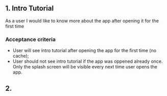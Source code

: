 ## 1. Intro Tutorial
As a user I would like to know more about the app after opening it for the first time
### Acceptance criteria
* User will see intro tutorial after opening the app for the first time (no cache);
* User should not see intro tutorial if the app was oppened already once. Only the splash screen will be visible every next time user opens the app.


## 2. 
